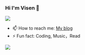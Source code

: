 ### Hi  I'm Visen 👋

[![](https://badgen.net/badge/icon/Website?icon=chrome&label)](https://supervisen.github.io/)
- 📫 How to reach me: [My blog](https://supervisen.github.io/)
- ⚡ Fun fact: Coding, Music，Read

![](https://github-readme-stats.vercel.app/api?username=SuperVisen)
